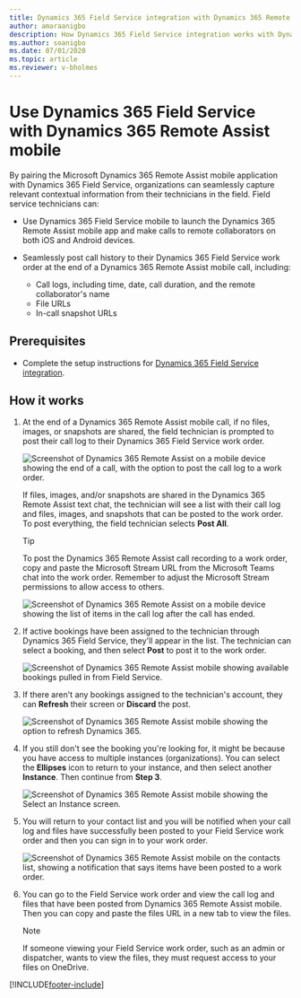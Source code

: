 ```yaml
---
title: Dynamics 365 Field Service integration with Dynamics 365 Remote Assist mobile
author: amaraanigbo
description: How Dynamics 365 Field Service integration works with Dynamics 365 Remote Assist mobile
ms.author: soanigbo
ms.date: 07/01/2020
ms.topic: article
ms.reviewer: v-bholmes
---
```


# Use Dynamics 365 Field Service with Dynamics 365 Remote Assist mobile

By pairing the Microsoft Dynamics 365 Remote Assist mobile application with Dynamics 365 Field Service, organizations can seamlessly capture relevant contextual information from their technicians in the field. Field service technicians can:

- Use Dynamics 365 Field Service mobile to launch the Dynamics 365 Remote Assist mobile app and make calls to remote collaborators on both iOS and Android devices.

- Seamlessly post call history to their Dynamics 365 Field Service work order at the end of a Dynamics 365 Remote Assist mobile call, including:

   - Call logs, including time, date, call duration, and the remote collaborator's name
   - File URLs
   - In-call snapshot URLs

## Prerequisites

- Complete the setup instructions for [Dynamics 365 Field Service integration](../troubleshoot-field-service.md). 

## How it works

1. At the end of a Dynamics 365 Remote Assist mobile call, if no files, images, or snapshots are shared, the field technician is prompted to post their call log to their Dynamics 365 Field Service work order.

    ![Screenshot of Dynamics 365 Remote Assist on a mobile device showing the end of a call, with the option to post the call log to a work order.](./media/postfs_2.png "Call log")

    If files, images, and/or snapshots are shared in the Dynamics 365 Remote Assist text chat, the technician will see a list with their call log and files, images, and snapshots that can be posted to the work order. To post everything, the field technician selects **Post All**.

    > [!Tip]
    > To post the Dynamics 365 Remote Assist call recording to a work order, copy and paste the Microsoft Stream URL from the Microsoft Teams chat into the work order. Remember to adjust the Microsoft Stream permissions to allow access to others.

    ![Screenshot of Dynamics 365 Remote Assist on a mobile device showing the list of items in the call log after the call has ended.](./media/postfs_1.png) 

3. If active bookings have been assigned to the technician through Dynamics 365 Field Service, they'll appear in the list. The technician can select a booking, and then select **Post** to post it to the work order.

    ![Screenshot of Dynamics 365 Remote Assist mobile showing available bookings pulled in from Field Service.](./media/post_1.png "Select Booking")

4. If there aren't any bookings assigned to the technician's account, they can **Refresh** their screen or **Discard** the post.

    ![Screenshot of Dynamics 365 Remote Assist mobile showing the option to refresh Dynamics 365.](./media/post_3.png "No Bookings")

5. If you still don't see the booking you're looking for, it might be because you have access to multiple instances (organizations). You can select the **Ellipses** icon to return to your instance, and then select another **Instance**. Then continue from **Step 3**.

    ![Screenshot of Dynamics 365 Remote Assist mobile showing the Select an Instance screen.](./media/post_2.png "Select Instance")

6. You will return to your contact list and you will be notified when your call log and files have successfully been posted to your Field Service work order and then you can sign in to your work order.

    ![Screenshot of Dynamics 365 Remote Assist mobile on the contacts list, showing a notification that says items have been posted to a work order.](./media/postfs_3.png "End of call notification")

7. You can go to the Field Service work order and view the call log and files that have been posted from Dynamics 365 Remote Assist mobile. Then you can copy and paste the files URL in a new tab to view the files.

    > [!Note]
    > If someone viewing your Field Service work order, such as an admin or dispatcher, wants to view the files, they must request access to your files on OneDrive. 

[!INCLUDE[footer-include](../../includes/footer-banner.md)]
